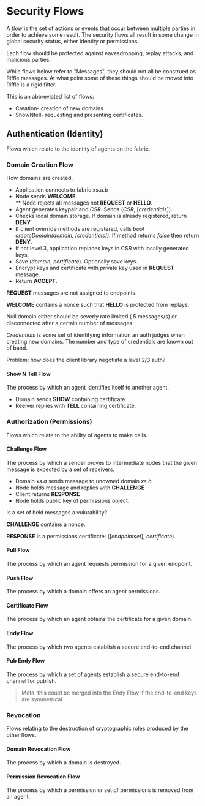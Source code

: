 # Security Flows

A *flow* is the set of actions or events that occur between multiple parties in order to achieve some result. The security flows all result in some change in global security status, either identity or permissions. 

Each flow should be protected against eavesdropping, replay attacks, and malicious parties. 

While flows below refer to "Messages", they should not all be construed as Riffle messages. At what point some of these things should be moved into Riffle is a rigid filter. 

This is an abbreviated list of flows:

* Creation- creation of new domains
* ShowNtell- requesting and presenting certificates. 

## Authentication (Identity)

Flows which relate to the identity of agents on the fabric.

### Domain Creation Flow

How domains are created.

* Application connects to fabric xs.a.b
* Node sends **WELCOME**.  
** Node rejects all messages not **REQUEST** or **HELLO**. 
* Agent generates keypair and *CSR*. Sends (*CSR*, [*credentials*]).
* Checks local domain storage. If domain is already registered, return **DENY**
* If client override methods are registered, calls *bool createDomain(domain, [credentials])*. If method returns *false* then return **DENY**.
* If not level 3, application replaces keys in CSR with locally generated keys.
* Save (*domain*, *certificate*). Optionally save keys. 
* Encrypt keys and certificate with private key used in **REQUEST** message.
* Return **ACCEPT**. 

**REQUEST** messages are not assigned to endpoints. 

**WELCOME** contains a nonce such that **HELLO** is protected from replays. 

Null domain either should be severly rate limited (.5 messages/s) or disconnected after a certain number of messages. 

*Credentials* is some set of identifying information an auth judges when creating new domains. The number and type of credentials are known out of band. 

Problem: how does the client library negotiate a level 2/3 auth?

#### Show N Tell Flow

The process by which an agent identifies itself to another agent.

* Domain sends **SHOW** containing certificate. 
* Reeiver replies with **TELL** containing certificate. 

### Authorization (Permissions)

Flows which relate to the ability of agents to make calls. 

#### Challenge Flow

The process by which a sender proves to intermediate nodes that the given message is expected by a set of receivers. 

* Domain *xs.a* sends message to unowned domain *xs.b*
* Node holds message and replies with **CHALLENGE**
* Client returns **RESPONSE**
* Node holds public key of permissions object. 

Is a set of held messages a vulurability?

**CHALLENGE** contains a nonce. 

**RESPONSE** is a permissions certificate: ([*endpointset*], *certificate*).

#### Pull Flow

The process by which an agent requests permission for a given endpoint. 

#### Push Flow

The process by which a domain offers an agent permissions.

#### Certificate Flow 

The process by which an agent obtains the certificate for a given domain.

#### Endy Flow

The process by which two agents establish a secure end-to-end channel.

#### Pub Endy Flow

The process by which a set of agents establish a secure end-to-end channel for publish.

> Meta: this could be merged into the Endy Flow if the end-to-end keys are symmetrical.  

### Revocation 

Flows relating to the destruction of cryptographic roles produced by the other flows.

#### Domain Revocation Flow

The process by which a domain is destroyed.

#### Permission Revocation Flow

The process by which a permission or set of permissions is removed from an agent. 

